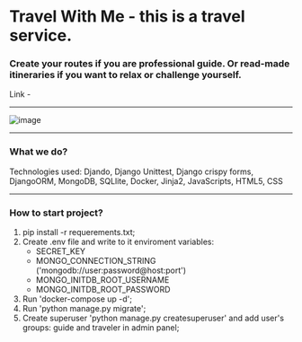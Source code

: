 # Travel With Me - this is a travel service.
### Create your routes if you are professional guide. Or read-made itineraries if you want to relax or challenge yourself.
Link - 
___
![image](https://user-images.githubusercontent.com/104986485/200116448-9091b282-d132-45c1-836a-ca3c18842236.png)
___
### What we do?
Technologies used: Djando, Django Unittest, Django crispy forms, DjangoORM, MongoDB, SQLlite, Docker, Jinja2, JavaScripts, HTML5, CSS 
___
### How to start project?
1. pip install -r requerements.txt;
2. Create .env file and write to it enviroment variables:
	- SECRET_KEY
	- MONGO_CONNECTION_STRING ('mongodb://user:password@host:port')
	- MONGO_INITDB_ROOT_USERNAME
	- MONGO_INITDB_ROOT_PASSWORD
3. Run 'docker-compose up -d';
4. Run 'python manage.py migrate';
5. Create superuser 'python manage.py createsuperuser' and add user's groups: guide and traveler in admin panel;

